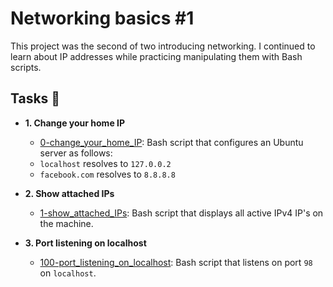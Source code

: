 # Networking basics #1

This project was the second of two introducing networking. I continued to learn
about IP addresses while practicing manipulating them with Bash scripts.

## Tasks :page_with_curl:

* **1. Change your home IP**
  * [0-change_your_home_IP](./0-change_your_home_IP): Bash script that configures
  an Ubuntu server as follows:
  * `localhost` resolves to `127.0.0.2`
  * `facebook.com` resolves to `8.8.8.8`

* **2. Show attached IPs**
  * [1-show_attached_IPs](./1-show_attached_IPs): Bash script that displays all active IPv4
  IP's on the machine.

* **3. Port listening on localhost**
  * [100-port_listening_on_localhost](./100-port_listening_on_localhost): Bash script that
  listens on port `98` on `localhost`.
